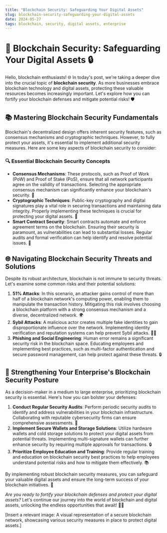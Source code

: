 ```yaml
---
title: "Blockchain Security: Safeguarding Your Digital Assets"
slug: blockchain-security-safeguarding-your-digital-assets
date: 2024-05-27
tags: blockchain, security, digital assets, enterprise
---
```


# 🚀 Blockchain Security: Safeguarding Your Digital Assets 🔒

Hello, blockchain enthusiasts! 🌐 In today's post, we're taking a deeper dive into the crucial topic of **blockchain security**. As more businesses embrace blockchain technology and digital assets, protecting these valuable resources becomes increasingly important. Let's explore how you can fortify your blockchain defenses and mitigate potential risks! 🛡️

## 📚 Mastering Blockchain Security Fundamentals

Blockchain's decentralized design offers inherent security features, such as consensus mechanisms and cryptographic techniques. However, to fully protect your assets, it's essential to implement additional security measures. Here are some key aspects of blockchain security to consider:

### 🔍 Essential Blockchain Security Concepts

- **Consensus Mechanisms**: These protocols, such as Proof of Work (PoW) and Proof of Stake (PoS), ensure that all network participants agree on the validity of transactions. Selecting the appropriate consensus mechanism can significantly enhance your blockchain's security. 🤝
- **Cryptographic Techniques**: Public-key cryptography and digital signatures play a vital role in securing transactions and maintaining data integrity. Properly implementing these techniques is crucial for protecting your digital assets. 🔐
- **Smart Contract Security**: Smart contracts automate and enforce agreement terms on the blockchain. Ensuring their security is paramount, as vulnerabilities can lead to substantial losses. Regular audits and formal verification can help identify and resolve potential issues. 📑

## 🌐 Navigating Blockchain Security Threats and Solutions

Despite its robust architecture, blockchain is not immune to security threats. Let's examine some common risks and their potential solutions:

1. **51% Attacks**: In this scenario, an attacker gains control of more than half of a blockchain network's computing power, enabling them to manipulate the transaction history. Mitigating this risk involves choosing a blockchain platform with a strong consensus mechanism and a diverse, decentralized network. 🌍
2. **Sybil Attacks**: A malicious actor creates multiple fake identities to gain disproportionate influence over the network. Implementing identity verification and reputation systems can help prevent Sybil attacks. 🕵️‍♂️
3. **Phishing and Social Engineering**: Human error remains a significant security risk in the blockchain space. Educating employees and implementing best practices, such as multi-factor authentication and secure password management, can help protect against these threats. 🔒

## 🏢 Strengthening Your Enterprise's Blockchain Security Posture

As a decision-maker in a medium to large enterprise, prioritizing blockchain security is essential. Here's how you can bolster your defenses:

1. **Conduct Regular Security Audits**: Perform periodic security audits to identify and address vulnerabilities in your blockchain infrastructure. Collaborating with reputable cybersecurity firms can ensure comprehensive assessments. 🧐
2. **Implement Secure Wallets and Storage Solutions**: Utilize hardware wallets and cold storage solutions to protect your digital assets from potential threats. Implementing multi-signature wallets can further enhance security by requiring multiple approvals for transactions. 🔒
3. **Prioritize Employee Education and Training**: Provide regular training and education on blockchain security best practices to help employees understand potential risks and how to mitigate them effectively. 📚

By implementing robust blockchain security measures, you can safeguard your valuable digital assets and ensure the long-term success of your blockchain initiatives. 💪

*Are you ready to fortify your blockchain defenses and protect your digital assets?* Let's continue our journey into the world of blockchain and digital assets, unlocking the endless opportunities that await! 🚀✨

[Insert a relevant image: A visual representation of a secure blockchain network, showcasing various security measures in place to protect digital assets.]
